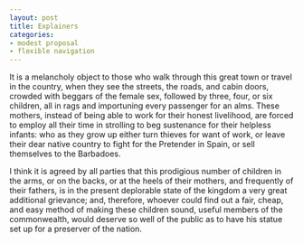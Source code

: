 ```yaml
---
layout: post
title: Explainers
categories:
- modest proposal
- flexible navigation
---
```


It is a melancholy object to those who walk through this great town or travel in the country, when they see the streets, the roads, and cabin doors, crowded with beggars of the female sex, followed by three, four, or six children, all in rags and importuning every passenger for an alms. These mothers, instead of being able to work for their honest livelihood, are forced to employ all their time in strolling to beg sustenance for their helpless infants: who as they grow up either turn thieves for want of work, or leave their dear native country to fight for the Pretender in Spain, or sell themselves to the Barbadoes.

I think it is agreed by all parties that this prodigious number of children in the arms, or on the backs, or at the heels of their mothers, and frequently of their fathers, is in the present deplorable state of the kingdom a very great additional grievance; and, therefore, whoever could find out a fair, cheap, and easy method of making these children sound, useful members of the commonwealth, would deserve so well of the public as to have his statue set up for a preserver of the nation.